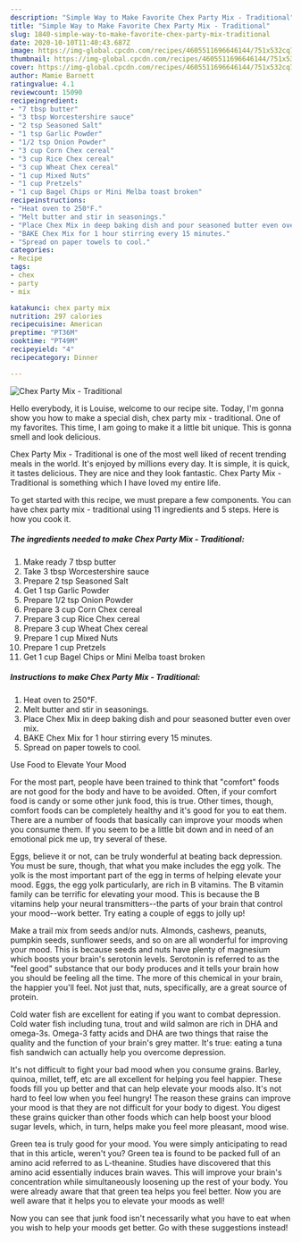 ```yaml
---
description: "Simple Way to Make Favorite Chex Party Mix - Traditional"
title: "Simple Way to Make Favorite Chex Party Mix - Traditional"
slug: 1840-simple-way-to-make-favorite-chex-party-mix-traditional
date: 2020-10-10T11:40:43.687Z
image: https://img-global.cpcdn.com/recipes/4605511696646144/751x532cq70/chex-party-mix-traditional-recipe-main-photo.jpg
thumbnail: https://img-global.cpcdn.com/recipes/4605511696646144/751x532cq70/chex-party-mix-traditional-recipe-main-photo.jpg
cover: https://img-global.cpcdn.com/recipes/4605511696646144/751x532cq70/chex-party-mix-traditional-recipe-main-photo.jpg
author: Mamie Barnett
ratingvalue: 4.1
reviewcount: 15090
recipeingredient:
- "7 tbsp butter"
- "3 tbsp Worcestershire sauce"
- "2 tsp Seasoned Salt"
- "1 tsp Garlic Powder"
- "1/2 tsp Onion Powder"
- "3 cup Corn Chex cereal"
- "3 cup Rice Chex cereal"
- "3 cup Wheat Chex cereal"
- "1 cup Mixed Nuts"
- "1 cup Pretzels"
- "1 cup Bagel Chips or Mini Melba toast broken"
recipeinstructions:
- "Heat oven to 250°F."
- "Melt butter and stir in seasonings."
- "Place Chex Mix in deep baking dish and pour seasoned butter even over mix."
- "BAKE Chex Mix for 1 hour stirring every 15 minutes."
- "Spread on paper towels to cool."
categories:
- Recipe
tags:
- chex
- party
- mix

katakunci: chex party mix 
nutrition: 297 calories
recipecuisine: American
preptime: "PT36M"
cooktime: "PT49M"
recipeyield: "4"
recipecategory: Dinner

---
```



![Chex Party Mix - Traditional](https://img-global.cpcdn.com/recipes/4605511696646144/751x532cq70/chex-party-mix-traditional-recipe-main-photo.jpg)

Hello everybody, it is Louise, welcome to our recipe site. Today, I'm gonna show you how to make a special dish, chex party mix - traditional. One of my favorites. This time, I am going to make it a little bit unique. This is gonna smell and look delicious.



Chex Party Mix - Traditional is one of the most well liked of recent trending meals in the world. It's enjoyed by millions every day. It is simple, it is quick, it tastes delicious. They are nice and they look fantastic. Chex Party Mix - Traditional is something which I have loved my entire life.


To get started with this recipe, we must prepare a few components. You can have chex party mix - traditional using 11 ingredients and 5 steps. Here is how you cook it.

<!--inarticleads1-->

##### The ingredients needed to make Chex Party Mix - Traditional:

1. Make ready 7 tbsp butter
1. Take 3 tbsp Worcestershire sauce
1. Prepare 2 tsp Seasoned Salt
1. Get 1 tsp Garlic Powder
1. Prepare 1/2 tsp Onion Powder
1. Prepare 3 cup Corn Chex cereal
1. Prepare 3 cup Rice Chex cereal
1. Prepare 3 cup Wheat Chex cereal
1. Prepare 1 cup Mixed Nuts
1. Prepare 1 cup Pretzels
1. Get 1 cup Bagel Chips or Mini Melba toast broken




<!--inarticleads2-->

##### Instructions to make Chex Party Mix - Traditional:

1. Heat oven to 250°F.
1. Melt butter and stir in seasonings.
1. Place Chex Mix in deep baking dish and pour seasoned butter even over mix.
1. BAKE Chex Mix for 1 hour stirring every 15 minutes.
1. Spread on paper towels to cool.




Use Food to Elevate Your Mood


For the most part, people have been trained to think that "comfort" foods are not good for the body and have to be avoided. Often, if your comfort food is candy or some other junk food, this is true. Other times, though, comfort foods can be completely healthy and it's good for you to eat them. There are a number of foods that basically can improve your moods when you consume them. If you seem to be a little bit down and in need of an emotional pick me up, try several of these.

Eggs, believe it or not, can be truly wonderful at beating back depression. You must be sure, though, that what you make includes the egg yolk. The yolk is the most important part of the egg in terms of helping elevate your mood. Eggs, the egg yolk particularly, are rich in B vitamins. The B vitamin family can be terrific for elevating your mood. This is because the B vitamins help your neural transmitters--the parts of your brain that control your mood--work better. Try eating a couple of eggs to jolly up!

Make a trail mix from seeds and/or nuts. Almonds, cashews, peanuts, pumpkin seeds, sunflower seeds, and so on are all wonderful for improving your mood. This is because seeds and nuts have plenty of magnesium which boosts your brain's serotonin levels. Serotonin is referred to as the "feel good" substance that our body produces and it tells your brain how you should be feeling all the time. The more of this chemical in your brain, the happier you'll feel. Not just that, nuts, specifically, are a great source of protein.

Cold water fish are excellent for eating if you want to combat depression. Cold water fish including tuna, trout and wild salmon are rich in DHA and omega-3s. Omega-3 fatty acids and DHA are two things that raise the quality and the function of your brain's grey matter. It's true: eating a tuna fish sandwich can actually help you overcome depression. 

It's not difficult to fight your bad mood when you consume grains. Barley, quinoa, millet, teff, etc are all excellent for helping you feel happier. These foods fill you up better and that can help elevate your moods also. It's not hard to feel low when you feel hungry! The reason these grains can improve your mood is that they are not difficult for your body to digest. You digest these grains quicker than other foods which can help boost your blood sugar levels, which, in turn, helps make you feel more pleasant, mood wise.

Green tea is truly good for your mood. You were simply anticipating to read that in this article, weren't you? Green tea is found to be packed full of an amino acid referred to as L-theanine. Studies have discovered that this amino acid essentially induces brain waves. This will improve your brain's concentration while simultaneously loosening up the rest of your body. You were already aware that that green tea helps you feel better. Now you are well aware that it helps you to elevate your moods as well!

Now you can see that junk food isn't necessarily what you have to eat when you wish to help your moods get better. Go  with  these suggestions  instead!

